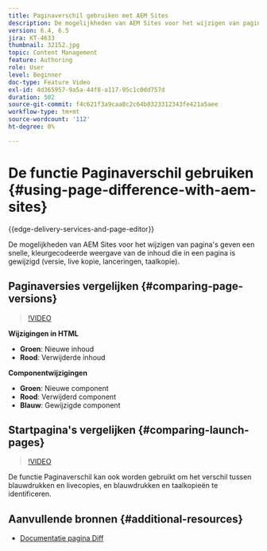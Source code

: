 ```yaml
---
title: Paginaverschil gebruiken met AEM Sites
description: De mogelijkheden van AEM Sites voor het wijzigen van pagina's geven een snelle, kleurgecodeerde weergave van de inhoud die in een pagina is gewijzigd (versie, live kopie, lanceringen, taalkopie).
version: 6.4, 6.5
jira: KT-4633
thumbnail: 32152.jpg
topic: Content Management
feature: Authoring
role: User
level: Beginner
doc-type: Feature Video
exl-id: 4d365957-9a5a-44f8-a117-95c1c0dd757d
duration: 502
source-git-commit: f4c621f3a9caa8c2c64b8323312343fe421a5aee
workflow-type: tm+mt
source-wordcount: '112'
ht-degree: 0%

---
```


# De functie Paginaverschil gebruiken {#using-page-difference-with-aem-sites}

{{edge-delivery-services-and-page-editor}}

De mogelijkheden van AEM Sites voor het wijzigen van pagina&#39;s geven een snelle, kleurgecodeerde weergave van de inhoud die in een pagina is gewijzigd (versie, live kopie, lanceringen, taalkopie).

## Paginaversies vergelijken {#comparing-page-versions}

>[!VIDEO](https://video.tv.adobe.com/v/32152?quality=12&learn=on)

**Wijzigingen in HTML**

* **Groen**: Nieuwe inhoud
* **Rood**: Verwijderde inhoud

**Componentwijzigingen**

* **Groen**: Nieuwe component
* **Rood**: Verwijderd component
* **Blauw**: Gewijzigde component

## Startpagina&#39;s vergelijken {#comparing-launch-pages}

>[!VIDEO](https://video.tv.adobe.com/v/17746?quality=12&learn=on)

De functie Paginaverschil kan ook worden gebruikt om het verschil tussen blauwdrukken en livecopies, en blauwdrukken en taalkopieën te identificeren.

## Aanvullende bronnen {#additional-resources}

* [Documentatie pagina Diff](https://experienceleague.adobe.com/docs/experience-manager-65/authoring/siteandpage/page-diff.html)
